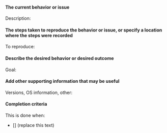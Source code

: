 <!-- Fill out this issue by completing the items below. Not every item may be relevent to you, so feel free to make changes-->

#### The current behavior or issue
Description:

#### The steps taken to reproduce the behavior or issue, or specify a location where the steps were recorded
To reproduce:

#### Describe the desired behavior or desired outcome
Goal:

#### Add other supporting information that may be useful
Versions, OS information, other:

#### Completion criteria
This is done when:
- [] (replace this text)

